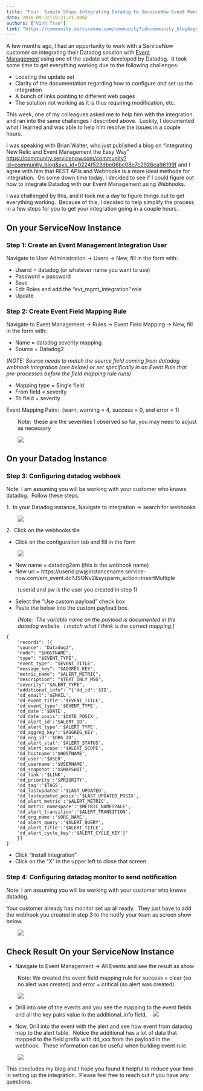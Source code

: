 ```yaml
---
title: "Four  Simple Steps Integrating Datadog to ServiceNow Event Management via Datadog Webhook"
date: 2018-09-22T19:21:21.000Z
authors: ["Vinh Tran"]
link: "https://community.servicenow.com/community?id=community_blog&sys_id=161272c0db38e7c023f4a345ca961970"
---
```

<p>A few months ago, I had an opportunity to work with a ServiceNow customer on integrating their Datadog solution with <a href="https://www.servicenow.com/products/event-management.html%22%20%5Co%20%22Event%20Management" rel="nofollow"><span class="s1">Event Management</span></a> using one of the update set developed by Datadog.<span class="Apple-converted-space">  </span>It took some time to get everything working due to the following challenges:</p>
<ul class="ul1"><li class="li1">Locating the update set</li><li class="li1">Clarity of the documentation regarding how to configure and set up the integration</li><li class="li1">A bunch of links pointing to different web pages</li><li class="li1">The solution not working as it is thus requiring modification, etc.</li></ul>
<p class="p1">This week, one of my colleagues asked me to help him with the integration and ran into the same challenges I described above.<span class="Apple-converted-space">  </span>Luckily, I documented what I learned and was able to help him resolve the issues in a couple hours.</p>
<p class="p1">I was speaking with Brian Walter, who just published a blog on “integrating New Relic and Event Management the Easy Way” <a title="Integrating New Relic and Event Management the Easy Way" href="community?id&#61;community_blog&amp;sys_id&#61;9224f523dbe06bc08e7c2926ca96199f" rel="nofollow">https://community.servicenow.com/community?id&#61;community_blog&amp;sys_id&#61;9224f523dbe06bc08e7c2926ca96199f</a> and I agree with him that REST APIs and Webhooks is a more ideal methods for integration.<span class="Apple-converted-space">  On some down time </span>today, I decided to see if I could figure out how to integrate Datadog with our Event Management using Webhooks.</p>
<p class="p1">I was challenged by this, and it took me a day to figure things out to get everything working.<span class="Apple-converted-space">  Because of this, I decided to he</span>lp simplify the process in a few steps for you to get your integration going in a couple hours.  </p>
<h2 class="p1"><span class="s1"><strong>On your ServiceNow Instance</strong></span></h2>
<h3 class="p2"><strong>Step 1: Create an Event Management Integration User </strong></h3>
<p class="p4">Navigate to User Administration -&gt; Users -&gt; New, fill in the form with:</p>
<ul class="ul1"><li>Userid &#61; datadog (or whatever name you want to use)</li><li>Password &#61; password</li><li>Save</li><li>Edit Roles and add the “evt_mgmt_integration” role</li><li>Update</li></ul>
<h3 class="p5"><strong>Step 2: Create Event Field Mapping Rule</strong></h3>
<p class="p6">Navigate to Event Management -&gt; Rules -&gt; Event Field Mapping -&gt; New, fill in the form with:</p>
<ul class="ul1"><li>Name &#61; datadog severity mapping</li><li class="li6">Source &#61; Datadog2</li></ul>
<p class="p7"><em>(NOTE: Source needs to match the source field coming from datadog webhook integration (see below) or set specifically in an Event Rule that pre-processes before the field mapping rule runs)</em></p>
<ul class="ul1"><li>Mapping type &#61; Single field<span class="Apple-converted-space"> </span></li><li class="li6">From field &#61; severity</li><li class="li6">To field &#61; severity</li></ul>
<p class="p6">Event Mapping Pairs:<span class="Apple-converted-space">  </span>(warn, warning &#61; 4, success &#61; 0, and error &#61; 1)</p>
<p class="p6" style="padding-left: 30px;">Note:<span class="Apple-converted-space">  </span>these are the severities I observed so far, you may need to adjust as necessary</p>
<p class="p6" style="padding-left: 30px;"><img style="max-width: 100%; max-height: 480px;" src="fa023604db38e7c023f4a345ca9619a8.iix" /></p>
<h2 class="p1"><span class="s1"><strong>On your Datadog Instance</strong></span></h2>
<h3 class="p3"><strong>Step 3: Configuring datadog webhook</strong></h3>
<p class="p3">Note: I am assuming you will be working with your customer who knows datadog.<span class="Apple-converted-space">  </span>Follow these steps:</p>
<p>1.  In your Datadog instance, Navigate to integration -&gt; search for webhooks</p>
<p style="padding-left: 30px;"><img style="max-width: 100%; max-height: 480px;" src="3e667a40db78e7c023f4a345ca9619b3.iix" /></p>
<p>2.  Click on the webhooks tile</p>
<ul><li>Click on the configuration tab and fill in the form</li></ul>
<p class="p4" style="padding-left: 30px;"><img style="max-width: 100%; max-height: 480px;" src="c66776c0db78e7c023f4a345ca961925.iix" /></p>
<ul class="ul1"><li>New name &#61; datadog2em (this is the webhook name)</li><li class="li5"><span class="s2">New url &#61; </span>https://userid:pw&#64;instancename.service-now.com/em_event.do?JSONv2&amp;sysparm_action&#61;insertMultiple</li></ul>
<p style="padding-left: 30px;">(userid and pw is the user you created in step 1)</p>
<ul class="ul1"><li class="li3">Select the “Use custom payload” check box</li><li class="li3">Paste the below into the custom payload box.</li></ul>
<p class="p6" style="padding-left: 30px;"><em>(Note:<span class="Apple-converted-space">  </span>The variable name on the payload is documented in the datadog website.<span class="Apple-converted-space">  </span>I match what I think is the correct mapping.)</em></p>
<pre class="language-markup"><code>{
	&#34;records&#34;: [{
	&#34;source&#34;: &#34;Datadog2&#34;,
	&#34;node&#34;: &#34;$HOSTNAME&#34;,
	&#34;type&#34;: &#34;$EVENT_TYPE&#34;,
	&#34;event_type&#34;: &#34;$EVENT_TITLE&#34;,
	&#34;message_key&#34;: &#34;$AGGREG_KEY&#34;,
	&#34;metric_name&#34;: &#34;$ALERT_METRIC&#34;,
	&#34;description&#34;: &#34;$TEXT_ONLY_MSG&#34;,
	&#34;severity&#34;:&#34;$ALERT_TYPE&#34;,
	&#34;additional_info&#34;: &#34;{&#39;dd_id&#39;:&#39;$ID&#39;,
	&#39;dd_email&#39;:&#39;$EMAIL&#39;,
	&#39;dd_event_title&#39;:&#39;$EVENT_TITLE&#39;,
	&#39;dd_event_type&#39;:&#39;$EVENT_TYPE&#39;,
	&#39;dd_date&#39;:&#39;$DATE&#39;,
	&#39;dd_date_posix&#39;:&#39;$DATE_POSIX&#39;,
	&#39;dd_alert_id&#39;:&#39;$ALERT_ID&#39;,
	&#39;dd_alert_type&#39;:&#39;$ALERT_TYPE&#39;,
	&#39;dd_aggreg_key&#39;:&#39;$AGGREG_KEY&#39;,
	&#39;dd_org_id&#39;:&#39;$ORG_ID&#39;,
	&#39;dd_alert_stat&#39;:&#39;$ALERT_STATUS&#39;,
	&#39;dd_alert_scope&#39;:&#39;$ALERT_SCOPE&#39;,
	&#39;dd_hostname&#39;:&#39;$HOSTNAME&#39;,
	&#39;dd_user&#39;:&#39;$USER&#39;,
	&#39;dd_username&#39;:&#39;$USERNAME&#39;,
	&#39;dd_snapshot&#39;:&#39;$SNAPSHOT&#39;,
	&#39;dd_link&#39;:&#39;$LINK&#39;,
	&#39;dd_priority&#39;:&#39;$PRIORITY&#39;,
	&#39;dd_tag&#39;:&#39;$TAGS&#39;,
	&#39;dd_lastupdated&#39;:&#39;$LAST_UPDATED&#39;,
	&#39;dd_lastupdated_posix&#39;:&#39;$LAST_UPDATED_POSIX&#39;,
	&#39;dd_alert_metric&#39;:&#39;$ALERT_METRIC&#39;,
	&#39;dd_metric_namespace&#39;:&#39;$METRIC_NAMESPACE&#39;,
	&#39;dd_alert_transition&#39;:&#39;$ALERT_TRANSITION&#39;,
	&#39;dd_org_name&#39;:&#39;$ORG_NAME&#39;,
	&#39;dd_alert_query&#39;:&#39;$ALERT_QUERY&#39;,
	&#39;dd_alert_title&#39;:&#39;$ALERT_TITLE&#39;,
	&#39;dd_alert_cycle_key&#39;:&#39;$ALERT_CYCLE_KEY&#39;}&#34;
	}]
}
</code></pre>
<ul class="ul1"><li>Click “Install Integration”</li><li>Click on the “X” in the upper left to close that screen.</li></ul>
<h3 class="p8"><strong>Step 4: Configuring datadog monitor to send notification</strong></h3>
<p class="p3">Note: I am assuming you will be working with your customer who knows datadog. </p>
<p class="p3">Your customer already has monitor set up all ready.<span class="Apple-converted-space">  </span>They just have to add the webhook you created in step 3 to the notify your team as screen show below.</p>
<p class="p6" style="padding-left: 30px;"><img style="max-width: 100%; max-height: 480px;" src="4e99b208db78e7c023f4a345ca961924.iix" /></p>
<h2 class="p1"><span class="s1"><strong>Check Result On your ServiceNow Instance</strong></span></h2>
<ul><li>Navigate to Event Management -&gt; All Events and see the result as show</li></ul>
<p class="p3" style="padding-left: 30px;">Note: We created the event field mapping rule for success &#61; clear (so no alert was created) and error &#61; critical (so alert was created)</p>
<p class="p4" style="padding-left: 30px;"><img style="max-width: 100%; max-height: 480px;" src="2c8bba0cdb78e7c023f4a345ca96192d.iix" /></p>
<ul><li>Drill into one of the events and you see the mapping to the event fields and all the key pairs value in the additional_info field.    <img style="max-width: 100%; max-height: 480px;" src="d4fbbe4cdb78e7c023f4a345ca96190c.iix" /></li></ul>
<ul><li>Now, Drill into the event with the alert and see how event from datadog map to the alert table.<span class="Apple-converted-space">  </span>Notice the additional has a lot of data that mapped to the field prefix with dd_xxx from the payload in the webhook.<span class="Apple-converted-space">  </span>These information can be useful when building event rule.</li></ul>
<p class="p4" style="padding-left: 30px;"><img style="max-width: 100%; max-height: 480px;" src="7c9cba8cdb78e7c023f4a345ca96191f.iix" /></p>
<p class="p4">This concludes my blog and I hope you found it helpful to reduce your time in setting up the integration.<span class="Apple-converted-space">  </span>Please feel free to reach out if you have any questions.</p>